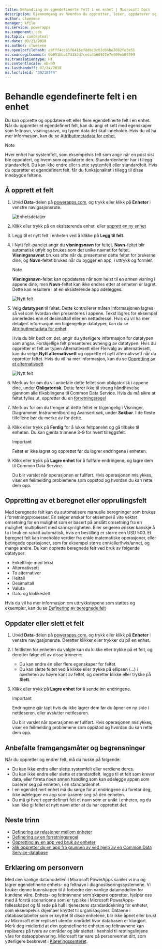 ```yaml
---
title: Behandling av egendefinerte felt i en enhet | Microsoft Docs
description: Gjennomgang av hvordan du oppretter, leser, oppdaterer og sletter egendefinerte felt i en enhet i Common Data Service (CDS) for apper.
author: clwesene
manager: kfile
ms.service: powerapps
ms.component: cds
ms.topic: conceptual
ms.date: 03/21/2018
ms.author: clwesene
ms.openlocfilehash: a9fff4cc61f6416ef8dbc3c03d96be7082fe3a51
ms.sourcegitcommit: 0b051bba173353d7ceda3b60921e7e009eb00709
ms.translationtype: HT
ms.contentlocale: nb-NO
ms.lasthandoff: 07/24/2018
ms.locfileid: "39218744"
---
```

# <a name="manage-custom-fields-in-an-entity"></a>Behandle egendefinerte felt i en enhet
Du kan opprette og oppdatere ett eller flere egendefinerte felt i en enhet. Når du oppretter et egendefinert felt, kan du angi et sett med egenskaper som feltnavn, visningsnavn, og typen data det skal inneholde. Hvis du vil ha mer informasjon, kan du se [Attributtmetadata for enhet](../../developer/common-data-service/entity-attribute-metadata.md).

> [!NOTE]
> Hver enhet har systemfelt, som eksempelvis felt som angir når en post sist ble oppdatert, og hvem som oppdaterte den. Standardenheter har i tillegg standardfelt. Du kan ikke endre eller slette systemfelt eller standardfelt. Hvis du oppretter et egendefinert felt, får du funksjonalitet i tillegg til disse innebygde feltene.

## <a name="create-a-field"></a>Å opprett et felt
1. Utvid **Data**-delen på [powerapps.com](https://web.powerapps.com?utm_source=padocs&utm_medium=linkinadoc&utm_campaign=referralsfromdoc), og trykk eller klikk på **Enheter** i venstre navigasjonsrute.

    ![Enhetsdetaljer](./media/data-platform-cds-create-entity/entitylist.png "Enhetsliste")

2. Klikk eller trykk på en eksisterende enhet, eller [opprett en ny enhet](data-platform-create-entity.md)

3. Legg til et nytt felt i enheten ved å klikke på **Legg til felt**.

4. I Nytt felt-panelet angir du **visningsnavn** for feltet. **Navn**-feltet blir automatisk utfylt og brukes som det unike navnet for feltet. **Visningsnavnet** brukes ofte når du presenterer dette feltet for brukerne dine, og **Navn**-feltet brukes når du bygger en app, i uttrykk og formler.

    > [!NOTE]
    > **Visningsnavn**-feltet kan oppdateres når som helst til en annen visning i appene dine, men **Navn**-feltet kan ikke endres etter at enheten er lagret. Dette kan resultere i at en eksisterende app ødelegges.

    ![Nytt felt](./media/data-platform-cds-create-entity/newfieldpanel.png "Nytt felt-panel")

5. Velg **datatypen** til feltet. Dette kontrollerer måten informasjonen lagres så vel som hvordan den presenteres i appene. Tekst lagres for eksempel annerledes enn et desimaltall eller en nettadresse. Hvis du vil ha mer detaljert informasjon om tilgjengelige datatyper, kan du se [Attributtmetadata for enhet](../../developer/common-data-service/entity-attribute-metadata.md).

    Hvis du blir bedt om det, angir du ytterligere informasjon for datatypen som angav. Forskjellige felt presenteres avhengig av datatypen. Hvis du oppretter et felt av typen Alternativsett eller Flervalg av alternativsett, kan du velge **Nytt alternativsett** og opprette et nytt alternativsett når du oppretter feltet. Hvis du vil ha mer informasjon, kan du se [Oppretting av et alternativsett](custom-picklists.md)

    ![Nytt felt](./media/data-platform-cds-create-entity/newfieldpanel-2.png "Nytt felt-panel")


7. Merk av for om du vil anbefale dette feltet som obligatorisk i appene dine, under **Obligatorisk**. Dette fører ikke til streng håndhevelse gjennom alle tilkoblingene til Common Data Service. Hvis du må sikre at feltet fylles ut, oppretter du en [forretningsregel](data-platform-create-business-rule.md)

8. Merk av for om du trenger at dette feltet er tilgjengelig i Visninger, Diagrammer, Instrumentbord og Avansert søk, under **Søkbar**. I de fleste tilfellene bør du merke av for dette.

9. Klikk eller trykk på **Ferdig** for å lukke feltpanelet og gå tilbake til enheten. Du kan gjenta trinnene 3–9 for hvert tilleggsfelt.
   
    > [!IMPORTANT]
    > Feltet er ikke lagret og opprettet før du lagrer endringene i enheten.

10. Klikk eller trykk på **Lagre enhet** for å fullføre endringene, og lagre dem til Common Data Service.

    Du blir varslet når operasjonen er fullført. Hvis operasjonen mislykkes, viser en feilmelding problemene som oppstod og hvordan du kan rette dem opp.

## <a name="create-a-calculated-or-roll-up-field"></a>Oppretting av et beregnet eller opprullingsfelt
Med beregnede felt kan du automatisere manuelle beregninger som brukes i forretningsprosesser. En selger ønsker for eksempel å vite vektet omsetning for en mulighet som er basert på anslått omsetning fra en mulighet, multiplisert med sannsynligheten. Eller selgeren ønsker kanskje å ta i bruk en rabatt automatisk, hvis en bestilling er større enn USD 500. Et beregnet felt kan inneholde verdier fra enkle matematiske operasjoner, eller betingede operasjoner, som for eksempel større enn/eller/hvis/annet, og mange andre. Du kan opprette beregnede felt ved bruk av følgende datatyper:

* Enkeltlinje med tekst
* Alternativsett
* To alternativer
* Heltall
* Desimaltall
* Valuta
* Dato og klokkeslett

Hvis du vil ha mer informasjon om uttrykkstypene som støttes og eksempler, kan du se [Definering av beregnede felt](/dynamics365/customer-engagement/customize/define-calculated-fields)

## <a name="update-or-delete-a-field"></a>Oppdater eller slett et felt
1. Utvid **Data**-delen på [powerapps.com](https://web.powerapps.com?utm_source=padocs&utm_medium=linkinadoc&utm_campaign=referralsfromdoc), og trykk eller klikk på **Enheter** i venstre navigasjonsrute. Deretter klikker eller trykker du på en enhet.
2. I feltlisten for enheten du valgte kan du klikke eller trykke på et felt, og deretter følge ett av disse trinnene:
   
   * Du kan endre én eller flere egenskaper for feltet.
   * Du kan slette feltet ved å klikke eller trykke på ellipsen (...) i nærheten av høyre kant av feltet, og deretter klikke eller trykke på **Slett**.

3. Klikk eller trykk på **Lagre enhet** for å sende inn endringene.
   
    > [!IMPORTANT]
    > Endringene går tapt hvis du ikke lagrer dem før du åpner en ny side i nettleseren, eller avslutter nettleseren.

    Du blir varslet når operasjonen er fullført. Hvis operasjonen mislykkes, viser en feilmelding problemene som oppstod og hvordan du kan rette dem opp.

## <a name="best-practices-and-restrictions"></a>Anbefalte fremgangsmåter og begrensninger
Når du oppretter og endrer felt, må du huske på følgende:

* Du kan ikke endre eller slette systemfelt eller verdiene deres.
* Du kan ikke endre eller slette et standardfelt, legge til et felt som krever data, eller foreta noen annen handling som kan ødelegge appen som baserer seg på enheten, i en standardenhet.
* I en egendefinert enhet må du sørge for at endringene du foretar deg, ikke ødelegger en app som baserer seg på den enheten.
* Du må gi hvert egendefinert felt et navn som er unikt i enheten, og du kan ikke gi feltet et nytt navn etter at du har opprettet det.

## <a name="next-steps"></a>Neste trinn
* [Definering av relasjoner mellom enheter](data-platform-entity-lookup.md)
* [Definering av en forretningsregel](data-platform-create-business-rule.md)
* [Oppretting av en app ved bruk av enheter](../canvas-apps/data-platform-create-app.md)
* [Slik oppretter du en app fra grunnen av ved hjelp av en Common Data Service-database](../canvas-apps/data-platform-create-app-scratch.md)

## <a name="privacy-notice"></a>Erklæring om personvern
Med den vanlige datamodellen i Microsoft PowerApps samler vi inn og lagrer egendefinerte enhets- og feltnavn i diagnostiseringssystemene.  Vi bruker denne kunnskapen til å forbedre den vanlige datamodellen for kundene våre. Enhets- og feltnavnene som skapere oppretter, hjelper oss med å forstå scenarioene som er typiske i Microsoft PowerApps-fellesskapet og få rede på hull i tjenestens standarddekning for enheter, som eksempelvis skjemaer knyttet til organisasjoner. Dataene i databasetabeller som er knyttet til disse enhetene, blir ikke åpnet eller brukt av Microsoft eller replisert utenfor området hvor databasen er klargjort. Merk deg imidlertid at den egendefinerte enheten og feltnavnene kan repliseres på tvers av områder og blir slettet i henhold til retningslinjene våre for dataoppbevaring. Microsoft tar vare på personvernet ditt, som ytterligere beskrevet i [Klareringssenteret](https://www.microsoft.com/trustcenter/Privacy/default.aspx).

